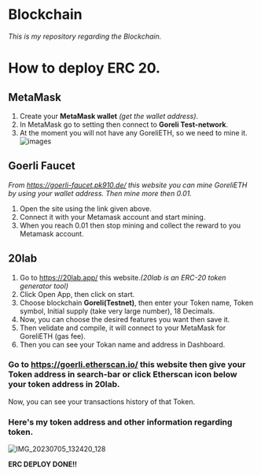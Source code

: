 # Blockchain
*This is my repository regarding the Blockchain.*

# How to deploy ERC 20.

## MetaMask
1. Create your **MetaMask wallet** *(get the wallet address)*.
2. In MetaMask go to setting then connect to **Goreli Test-network**.
3. At the moment you will not have any GoreliETH, so we need to mine it.
![images](https://github.com/Vedkkp/Blockchain/assets/100022997/ad955f30-15b6-4f83-8a44-bf7b1d571ac9)
  
## Goerli Faucet  
*From https://goerli-faucet.pk910.de/ this website you can mine GoreliETH by using your wallet address. Then mine more then 0.01.*

1. Open the site using the link given above.
2. Connect it with your Metamask account and start mining.
3. When you reach 0.01 then stop mining and collect the reward to you Metamask account.


## 20lab
1. Go to https://20lab.app/ this website.*(20lab is an ERC-20 token generator tool)*
2. Click Open App, then click on start.
3. Choose blockchain **Goreli(Testnet)**, then enter your Token name, Token symbol, Initial supply (take very large number), 18 Decimals.
4. Now, you can choose the desired features you want then save it.
5. Then velidate and compile, it will connect to your MetaMask for GoreliETH (gas fee).
6. Then you can see your Tokan name and address in Dashboard.

### Go to https://goerli.etherscan.io/ this website then give your Token address in search-bar or click Etherscan icon below your token address in 20lab. 
Now, you can see your transactions history of that Token.

### Here's my token address and other information regarding token.
![IMG_20230705_132420_128](https://github.com/Vedkkp/Blockchain/assets/100022997/c7c487c3-7681-44b0-9caf-d22241020071)


**ERC DEPLOY DONE!!**
